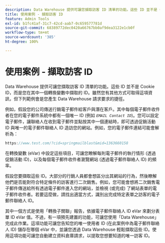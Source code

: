 ```yaml
---
description: Data Warehouse 提供可讓您擷取訪客 ID 清單的功能。這些 ID 並不是 Cookie ID，而是您在其中一個轉換變數中擷取的 ID。雖然您有其他方式可取得這項資訊，但下列範例會是您產生 Data Warehouse 請求要求的捷徑。
title: 使用案例 - 擷取訪客 ID
feature: Admin Tools
exl-id: b1fc41af-31c7-42cd-aab7-0c659577781d
source-git-commit: 68389772dec0420a66767bb0af9dea3122e1cb0f
workflow-type: tm+mt
source-wordcount: '385'
ht-degree: 100%

---
```


# 使用案例 - 擷取訪客 ID

Data Warehouse 提供可讓您擷取訪客 ID 清單的功能。這些 ID 並不是 Cookie ID，而是您在其中一個轉換變數中擷取的 ID。雖然您有其他方式可取得這項資訊，但下列範例會是您產生 Data Warehouse 請求要求的捷徑。

例如，假設您的公司傳送行銷電子郵件給客戶與潛在客戶。其中每個電子郵件收件者在您的電子郵件系統中都有一個唯一 ID (例如 *`EMAIL Contact ID`*)。您可以設定電子郵件，讓聯絡人在收到電子郵件並點按其中一個連結時，即可透過促銷活動 ID 與唯一的電子郵件聯絡人 ID 造訪您的網站。例如，您的電子郵件連結可能會解析為：

```js
https://www.test.com/?cid=springmailblast&mid=1363660158
```

在轉換變數 (eVar) 中設定這些項目，可讓您瞭解每則電子郵件的執行情形 (透過促銷活動 ID)，以及每個電子郵件收件者瀏覽網站 (透過電子郵件聯絡人 ID) 的頻率。

假設您要擷取這些 ID。大部分的行銷人員都會想區分出其網站的行為，然後瞭解他們是否能對符合特定條件的訪客進行二次銷售。例如，您可能會想將二次銷售電子郵件傳送給所有透過電子郵件進入您的網站，並檢視 (或完成) 了網站表單的電子郵件收件者。若要這麼做，請找出適當方式，識別出完成特定表單之訪客的電子郵件聯絡人 ID。

其中一個方式是使用「轉換子關聯」報告，依據電子郵件聯絡人 ID eVar 來劃分表單 ID eVar 值。不過，有一項預先建置的功能，可讓您使用「Data Warehouse」完成此作業。這項功能可讓您告知您的唯一使用者 ID (在此案例中為電子郵件聯絡人 ID) 儲存在哪個 eVar 中，並讓您透過 Data Warehouse 輕鬆擷取這些 ID。使用這項功能可讓您自動建立資料倉庫請求，以提取您想要知道的唯一訪客 ID。
